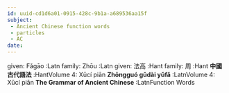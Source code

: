 ```yaml
---
id: uuid-cd1d6a01-0915-428c-9b1a-a689536aa15f
subject: 
 - Ancient Chinese function words
 - particles
 - AC
date: 
---
```


given: Fǎgāo :Latn
family: Zhōu :Latn
given: 法高 :Hant
family: 周 :Hant
**中國古代語法** :HantVolume 4: Xūcí piān
**Zhōngguó gǔdài yǔfǎ** :LatnVolume 4: Xūcí piān
**The Grammar of Ancient Chinese** :LatnFunction Words